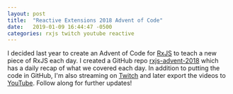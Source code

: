 ```yaml
---
layout: post
title:  "Reactive Extensions 2018 Advent of Code"
date:   2019-01-09 16:44:47 -0500
categories: rxjs twitch youtube reactive
---
```

I decided last year to create an Advent of Code for [RxJS](https://github.com/reactivex/rxjs) to teach a new piece of RxJS each day.  I created a GitHub repo [rxjs-advent-2018](https://github.com/reactivex/rxjs-advent-2018) which has a daily recap of what we covered each day.  In addition to putting the code in GitHub, I'm also streaming on [Twitch](https://twitch.tv/bluerthanbluefalcon) and later export the videos to [YouTube](https://www.youtube.com/user/matthewpodwysocki).  Follow along for further updates!